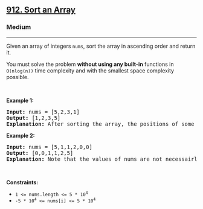 <h2><a href="https://leetcode.com/problems/sort-an-array/">912. Sort an Array</a></h2><h3>Medium</h3><hr><div bis_skin_checked="1"><p>Given an array of integers <code>nums</code>, sort the array in ascending order and return it.</p>

<p>You must solve the problem <strong>without using any built-in</strong> functions in <code>O(nlog(n))</code> time complexity and with the smallest space complexity possible.</p>

<p>&nbsp;</p>
<p><strong class="example">Example 1:</strong></p>

<pre><strong>Input:</strong> nums = [5,2,3,1]
<strong>Output:</strong> [1,2,3,5]
<strong>Explanation:</strong> After sorting the array, the positions of some numbers are not changed (for example, 2 and 3), while the positions of other numbers are changed (for example, 1 and 5).
</pre>

<p><strong class="example">Example 2:</strong></p>

<pre><strong>Input:</strong> nums = [5,1,1,2,0,0]
<strong>Output:</strong> [0,0,1,1,2,5]
<strong>Explanation:</strong> Note that the values of nums are not necessairly unique.
</pre>

<p>&nbsp;</p>
<p><strong>Constraints:</strong></p>

<ul>
	<li><code>1 &lt;= nums.length &lt;= 5 * 10<sup>4</sup></code></li>
	<li><code>-5 * 10<sup>4</sup> &lt;= nums[i] &lt;= 5 * 10<sup>4</sup></code></li>
</ul>
</div>